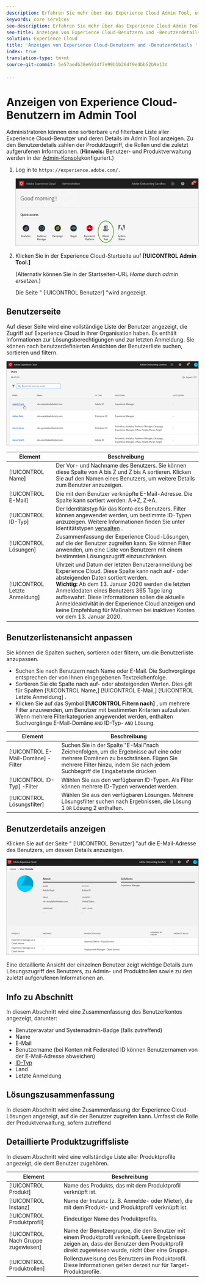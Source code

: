 ```yaml
---
description: Erfahren Sie mehr über das Experience Cloud Admin Tool, um eine sortierbare und filterbare Liste aller Experience Cloud-Benutzer anzuzeigen.
keywords: core services
seo-description: Erfahren Sie mehr über das Experience Cloud Admin Tool, um eine sortierbare und filterbare Liste aller Experience Cloud-Benutzer anzuzeigen.
seo-title: Anzeigen von Experience Cloud-Benutzern und -Benutzerdetails
solution: Experience Cloud
title: 'Anzeigen von Experience Cloud-Benutzern und -Benutzerdetails '
index: true
translation-type: tm+mt
source-git-commit: 5e57aedb38e6914f7e99b1b26df9e4bb52b9e13d

---
```



# Anzeigen von Experience Cloud-Benutzern im Admin Tool

Administratoren können eine sortierbare und filterbare Liste aller Experience Cloud-Benutzer und deren Details im Admin Tool anzeigen. Zu den Benutzerdetails zählen der Produktzugriff, die Rollen und die zuletzt aufgerufenen Informationen. (**Hinweis:** Benutzer- und Produktverwaltung werden in der [Admin-Konsole](admin-getting-started.md)konfiguriert.)

1. Log in to `https://experience.adobe.com/.`

   ![](assets/admin-tool.png)

1. Klicken Sie in der Experience Cloud-Startseite auf **[!UICONTROL Admin Tool.]**

   (Alternativ können Sie in der Startseiten-URL _Home_ durch _admin ersetzen._)

   Die Seite &quot; [!UICONTROL Benutzer] &quot;wird angezeigt.

## Benutzerseite

Auf dieser Seite wird eine vollständige Liste der Benutzer angezeigt, die Zugriff auf Experience Cloud in Ihrer Organisation haben. Es enthält Informationen zur Lösungsberechtigungen und zur letzten Anmeldung. Sie können nach benutzerdefinierten Ansichten der Benutzerliste suchen, sortieren und filtern.

![](assets/admin-tool-users.png)

| Element | Beschreibung |
|---|---|
| [!UICONTROL Name] | Der Vor- und Nachname des Benutzers. Sie können diese Spalte von A bis Z und Z bis A sortieren.  Klicken Sie auf den Namen eines Benutzers, um weitere Details zum Benutzer anzuzeigen. |
| [!UICONTROL E-Mail] | Die mit dem Benutzer verknüpfte E-Mail-Adresse. Die Spalte kann sortiert werden: A->Z, Z->A. |
| [!UICONTROL ID-Typ] | Der Identitätstyp für das Konto des Benutzers. Filter können angewendet werden, um bestimmte ID-Typen anzuzeigen. Weitere Informationen finden Sie unter Identitätstypen [verwalten](https://helpx.adobe.com/enterprise/using/identity.html) . |
| [!UICONTROL Lösungen] | Zusammenfassung der Experience Cloud-Lösungen, auf die der Benutzer zugreifen kann. Sie können Filter anwenden, um eine Liste von Benutzern mit einem bestimmten Lösungszugriff einzuschränken. |
| [!UICONTROL Letzte Anmeldung] | Uhrzeit und Datum der letzten Benutzeranmeldung bei Experience Cloud. Diese Spalte kann nach auf- oder absteigenden Daten sortiert werden. <br> **Wichtig:** Ab dem 13. Januar 2020 werden die letzten Anmeldedaten eines Benutzers 365 Tage lang aufbewahrt. Diese Informationen sollen die aktuelle Anmeldeaktivität in der Experience Cloud anzeigen und keine Empfehlung für Maßnahmen bei inaktiven Konten vor dem 13. Januar 2020. |

## Benutzerlistenansicht anpassen

Sie können die Spalten suchen, sortieren oder filtern, um die Benutzerliste anzupassen.

* Suchen Sie nach Benutzern nach Name oder E-Mail. Die Suchvorgänge entsprechen der von Ihnen eingegebenen Textzeichenfolge.
* Sortieren Sie die Spalte nach auf- oder absteigenden Werten. Dies gilt für Spalten [!UICONTROL Name,] [!UICONTROL E-Mail,] [!UICONTROL Letzte Anmeldung] .
* Klicken Sie auf das Symbol **[!UICONTROL Filtern nach]** , um mehrere Filter anzuwenden, um Benutzer mit bestimmten Kriterien aufzulisten. Wenn mehrere Filterkategorien angewendet werden, enthalten Suchvorgänge E-Mail-Domäne `AND` ID-Typ- `AND` Lösung.

| Element | Beschreibung |
|---------|----------|
| [!UICONTROL E-Mail-Domäne] -Filter | Suchen Sie in der Spalte &quot;E-Mail&quot;nach Zeichenfolgen, um die Ergebnisse auf eine oder mehrere Domänen zu beschränken. Fügen Sie mehrere Filter hinzu, indem Sie nach jedem Suchbegriff die Eingabetaste drücken |
| [!UICONTROL ID-Typ] -Filter | Wählen Sie aus den verfügbaren ID-Typen. Als Filter können mehrere ID-Typen verwendet werden. |
| [!UICONTROL Lösungsfilter] | Wählen Sie aus den verfügbaren Lösungen. Mehrere Lösungsfilter suchen nach Ergebnissen, die Lösung 1 `OR` Lösung 2 enthalten. |

## Benutzerdetails anzeigen

Klicken Sie auf der Seite &quot; [!UICONTROL Benutzer] &quot;auf die E-Mail-Adresse des Benutzers, um dessen Details anzuzeigen.

![](assets/admin-tool-user-details.png)

Eine detaillierte Ansicht der einzelnen Benutzer zeigt wichtige Details zum Lösungszugriff des Benutzers, zu Admin- und Produktrollen sowie zu den zuletzt aufgerufenen Informationen an.

## Info zu Abschnitt

In diesem Abschnitt wird eine Zusammenfassung des Benutzerkontos angezeigt, darunter:

* Benutzeravatar und Systemadmin-Badge (falls zutreffend)
* Name
* E-Mail
* Benutzername (bei Konten mit Federated ID können Benutzernamen von der E-Mail-Adresse abweichen)
* [ID-Typ](https://helpx.adobe.com/enterprise/using/identity.html)
* Land
* Letzte Anmeldung

## Lösungszusammenfassung

In diesem Abschnitt wird eine Zusammenfassung der Experience Cloud-Lösungen angezeigt, auf die der Benutzer zugreifen kann. Umfasst die Rolle der Produktverwaltung, sofern zutreffend

## Detaillierte Produktzugriffsliste

In diesem Abschnitt wird eine vollständige Liste aller Produktprofile angezeigt, die dem Benutzer zugehören.

| Element | Beschreibung |
|---------|----------|
| [!UICONTROL Produkt] | Name des Produkts, das mit dem Produktprofil verknüpft ist. |
| [!UICONTROL Instanz] | Name der Instanz (z. B. Anmelde- oder Mieter), die mit dem Produkt- und Produktprofil verknüpft ist. |
| [!UICONTROL Produktprofil] | Eindeutiger Name des Produktprofils. |
| [!UICONTROL Nach Gruppe zugewiesen] | Name der Benutzergruppe, die den Benutzer mit einem Produktprofil verknüpft. Leere Ergebnisse zeigen an, dass der Benutzer dem Produktprofil direkt zugewiesen wurde, nicht über eine Gruppe. |
| [!UICONTROL Produktrollen] | Rollenzuweisung des Benutzers im Produktprofil. Diese Informationen gelten derzeit nur für Target-Produktprofile. |
